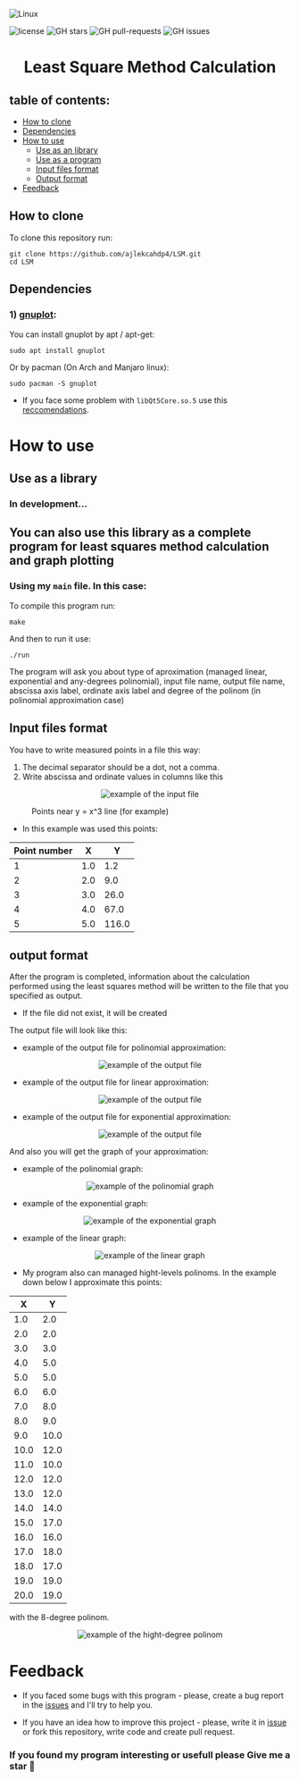 ![Linux](https://img.shields.io/badge/Linux-FCC624?style=for-the-badge&logo=linux&logoColor=black)

![license](https://img.shields.io/github/license/ajlekcahdp4/LSM.svg)
![GH stars](https://img.shields.io/github/stars/ajlekcahdp4/LSM.svg)
![GH pull-requests](https://img.shields.io/github/issues-pr/ajlekcahdp4/LSM.svg)
![GH issues](https://img.shields.io/github/issues/ajlekcahdp4/LSM.svg)
# <p align = "center">Least Square Method Calculation</p>
## table of contents:

- [How to clone](#how-to-clone)
- [Dependencies](#dependencies)
- [How to use](#how-to-use)
    - [Use as an library](#use-as-a-library)
    - [Use as a program](#you-can-also-use-this-library-as-a-complete-program-for-least-squares-method-calculation-and-graph-plotting)
    - [Input files format](#input-files-format)
    - [Output format](#output-format)
- [Feedback](#feedback)


## How to clone
To clone this repository run:

```
git clone https://github.com/ajlekcahdp4/LSM.git
cd LSM
```

## Dependencies
### 1) [gnuplot](http://www.gnuplot.info):

You can install gnuplot by apt / apt-get:
```
sudo apt install gnuplot
```

Or by pacman (On Arch and Manjaro linux):
```
sudo pacman -S gnuplot
```
* If you face some problem with `libQt5Core.so.5` use this [reccomendations](https://stackoverflow.com/questions/63627955/cant-load-shared-library-libqt5core-so-5).

# How to use


## Use as a library
### In development...
## You can also use this library as a complete program for least squares method calculation and graph plotting
### Using my `main` file. In this case:
To compile this program run:
```
make
```

And then to run it use:
```
./run
```
The program will ask you about type of aproximation (managed linear, exponential and any-degrees polinomial), input file name, output file name, abscissa axis label, ordinate axis label and degree of the polinom (in polinomial approximation case)

## Input files format
You have to write measured points in a file this way:
1) The decimal separator should be a dot, not a comma.
2) Write abscissa and ordinate values in columns like this



<figure class="sign">
    <p align = "center">
        <img src="examples/input-file-format.png" alt="example of the input file">
    </p>
   <figcaption>Points near y = x^3 line (for example)</figcaption>
</figure>


* In this example was used this points:

Point number | X | Y 
-------------|---|----
1            |1.0|1.2
2            |2.0|9.0
3            |3.0|26.0
4            |4.0|67.0
5            |5.0|116.0


## output format
After the program is completed, information about the calculation performed using the least squares method will be written to the file that you specified as output. 
* If the file did not exist, it will be created

The output file will look like this:

* example of the output file for polinomial approximation:
<figure class="sign">
    <p align = "center">
        <img src="examples/example-output-file-polinomial.png" alt="example of the output file">
    </p>
</figure>

* example of the output file for linear approximation:
<figure class="sign">
    <p align = "center">
        <img src="examples/example-output-file-linear.png" alt="example of the output file">
    </p>
</figure>

* example of the output file for exponential approximation:
<figure class="sign">
    <p align = "center">
        <img src="examples/example-output-file-exponential.png" alt="example of the output file">
    </p>
</figure>

And also you will get the graph of your approximation:

* example of the polinomial graph:
<figure class="sign">
    <p align = "center">
        <img src="examples/example-graph-polinomial.png" alt="example of the polinomial graph">
    </p>
</figure>

* example of the exponential graph:
<figure class="sign">
    <p align = "center">
        <img src="examples/example-graph-exponential.png" alt="example of the exponential graph">
    </p>
</figure>

* example of the linear graph:
<figure class="sign">
    <p align = "center">
        <img src="examples/example-graph-linear.png" alt="example of the linear graph">
    </p>
</figure>

* My program also can managed hight-levels polinoms. In the example down below I approximate this points:

 X  | Y
----|----
1.0 | 2.0
2.0 | 2.0
3.0 | 3.0
4.0 | 5.0
5.0 | 5.0
6.0 | 6.0
7.0 | 8.0
8.0 | 9.0
9.0 | 10.0
10.0| 12.0
11.0| 10.0
12.0| 12.0
13.0| 12.0
14.0| 14.0
15.0| 17.0
16.0| 16.0
17.0| 18.0
18.0| 17.0
19.0| 19.0
20.0| 19.0

with the 8-degree polinom.

<figure class="sign">
    <p align = "center">
        <img src="examples/hight-degree-polinom.png" alt="example of the hight-degree polinom">
    </p>
</figure>


# Feedback
* If you faced some bugs with this program - please, create a bug report in the [issues](https://github.com/ajlekcahdp4/LSM/issues) and I'll try to help you.

*  If you have an idea how to improve this project - please, write it in [issue](https://github.com/ajlekcahdp4/LSM/issues) or fork this repository, write code and create pull request.

### If you found my program interesting or usefull please Give me a star 🌟

